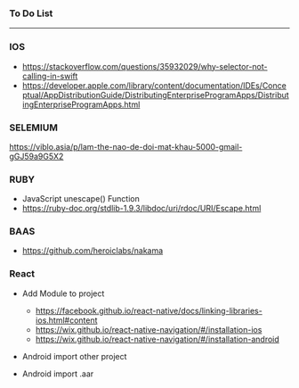 ### To Do List
 
----------------------------------------------------------------------------
### IOS
* https://stackoverflow.com/questions/35932029/why-selector-not-calling-in-swift
* https://developer.apple.com/library/content/documentation/IDEs/Conceptual/AppDistributionGuide/DistributingEnterpriseProgramApps/DistributingEnterpriseProgramApps.html


### SELEMIUM

https://viblo.asia/p/lam-the-nao-de-doi-mat-khau-5000-gmail-gGJ59a9G5X2


### RUBY

- JavaScript unescape() Function
- https://ruby-doc.org/stdlib-1.9.3/libdoc/uri/rdoc/URI/Escape.html

### BAAS
- https://github.com/heroiclabs/nakama

### React

* Add Module to project
  * https://facebook.github.io/react-native/docs/linking-libraries-ios.html#content
  * https://wix.github.io/react-native-navigation/#/installation-ios
  * https://wix.github.io/react-native-navigation/#/installation-android


* Android import other project
* Android import .aar
